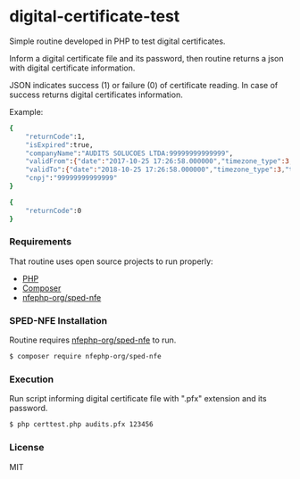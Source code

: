 # digital-certificate-test

Simple routine developed in PHP to test digital certificates.

Inform a digital certificate file and its password, then routine returns a json with digital certificate information.

JSON indicates success (1) or failure (0) of certificate reading. In case of success returns digital certificates information.

Example:

```sh
{
 	"returnCode":1,
	"isExpired":true,
 	"companyName":"AUDITS SOLUCOES LTDA:99999999999999",
 	"validFrom":{"date":"2017-10-25 17:26:58.000000","timezone_type":3,"timezone":"Europe\/Berlin"},
	"validTo":{"date":"2018-10-25 17:26:58.000000","timezone_type":3,"timezone":"Europe\/Berlin"},
	"cnpj":"99999999999999"
}
```

```sh
{
 	"returnCode":0
}
```


### Requirements

That routine uses open source projects to run properly:

* [PHP](http://php.net/)
* [Composer](https://getcomposer.org/)
* [nfephp-org/sped-nfe](https://github.com/nfephp-org/sped-nfe)



### SPED-NFE Installation

Routine requires [nfephp-org/sped-nfe](https://github.com/nfephp-org/sped-nfe) to run.

```sh
$ composer require nfephp-org/sped-nfe
```



### Execution

Run script informing digital certificate file with ".pfx" extension and its password.

```sh
$ php certtest.php audits.pfx 123456
```



### License

MIT
